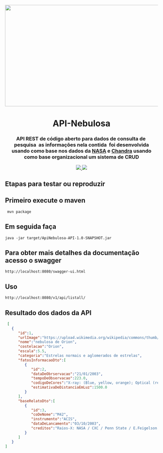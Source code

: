 <p align="center"><img src="img/logo-api.gif" width = "3323px" height="333px"></p>

<h1 align="center">API-Nebulosa</h1>

<h3 align="center">
API REST de código aberto para dados de consulta de  pesquisa  as informações nela contida  foi desenvolvida usando como base nos dados da <a href="https://www.nasa.gov/subject/6893/nebulae/" target="_blank">NASA</a>
 e <a href="https://chandra.harvard.edu/photo/2007/orion/" target="_blank">Chandra</a> usando como base organizacional um sistema de CRUD
<p align="center">
 
<a href="https://www.travis-ci.com/github/Mario23junior/Api-Nebulosas/pull_requests" target="_blank"><img src="https://www.travis-ci.com/Mario23junior/Api-Nebulosas.svg?branch=main">
<a href="https://en.wikipedia.org/wiki/Representational_state_transfer"><img src="https://img.shields.io/badge/interface-REST-brightgreen.svg?longCache=true&style=flat-square" target="_blank"></a>
</p>

## Etapas para testar ou reproduzir

## Primeiro execute o maven 
 
```
 mvn package
```
## Em seguida faça
```
java -jar target/ApiNebulosa-API-1.0-SNAPSHOT.jar

```
## Para obter mais detalhes da documentação acesso o swagger
```
http://localhost:8080/swagger-ui.html
```

## Uso

```
http://localhost:8080/v1/api/listall/
```

## Resultado dos dados da API

```json
 [
   {
      "id":1,
      "urlImage":"https://upload.wikimedia.org/wikipedia/commons/thumb/f/f3/Orion_Nebula_-_Hubble_2006_mosaic_18000.jpg/1200px-Orion_Nebula_-_Hubble_2006_mosaic_18000.jpg",
      "nome":"nebulosa de Orion",
      "costelacao":"Orion",
      "escala":5.5,
      "categoria":"Estrelas normais e aglomerados de estrelas",
      "fatosInformacaoDto":[
         {
            "id":2,
            "dataDeObrservacao":"21/01/2003",
            "tempoDeObservacao":223.0,
            "codigoDeCores":"X-ray: (Blue, yellow, orange); Optical (red-purple)",
            "estimativaDeDistanciaEmLuz":1500.0
         }
      ],
      "baseRelatoDto":[
         {
            "id":3,
            "coDeNome":"M42",
            "instrumento":"ACIS",
            "dataDeLancamento":"03/10/2003",
            "creditos":"Raios-X: NASA / CXC / Penn State / E.Feigelson & K.Getman et al .; Ótico: NASA / ESA / STScI / M. Robberto et al."
         }
      ]
   }
]

```
